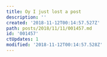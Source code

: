 ```yaml
---
title: Oy I just lost a post
description: ''
created: '2018-11-12T00:14:57.527Z'
path: posts/2018/11/11/001457.md
id: '001457'
ctUpdates: 1
modified: '2018-11-12T00:14:57.528Z'
---
```


